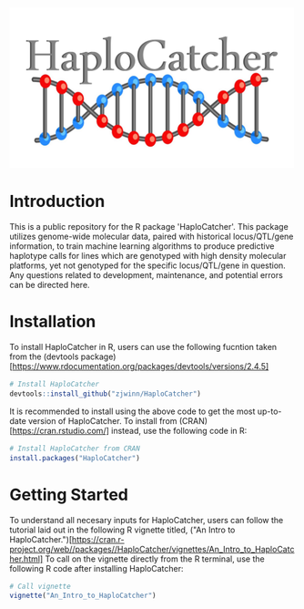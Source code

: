 <img src="https://raw.githubusercontent.com/zjwinn/HaploCatcher/main/HaploCatcher_Logo.png" title="HaploCatcher: A Predictive Haplotyping Package" width="500" />

# Introduction
This is a public repository for the R package 'HaploCatcher'. This package utilizes genome-wide molecular data, paired with historical locus/QTL/gene information, to train machine learning algorithms to produce predictive haplotype calls for lines which are genotyped with high density molecular platforms, yet not genotyped for the specific locus/QTL/gene in question. Any questions related to development, maintenance, and potential errors can be directed here.

# Installation
To install HaploCatcher in R, users can use the following fucntion taken from the (devtools package)[https://www.rdocumentation.org/packages/devtools/versions/2.4.5] 
```r
# Install HaploCatcher
devtools::install_github("zjwinn/HaploCatcher")
```
It is recommended to install using the above code to get the most up-to-date version of HaploCatcher. To install from (CRAN)[https://cran.rstudio.com/] instead, use the following code in R:
```r
# Install HaploCatcher from CRAN
install.packages("HaploCatcher")
```

# Getting Started
To understand all necesary inputs for HaploCatcher, users can follow the tutorial laid out in the following R vignette titled, ("An Intro to HaploCatcher.")[https://cran.r-project.org/web//packages//HaploCatcher/vignettes/An_Intro_to_HaploCatcher.html] To call on the vignette directly from the R terminal, use the following R code after installing HaploCatcher:
```r
# Call vignette
vignette("An_Intro_to_HaploCatcher")
```
